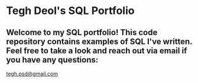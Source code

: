 # Tegh Deol's SQL Portfolio

## Welcome to my SQL portfolio! This code repository contains examples of SQL I've written. Feel free to take a look and reach out via email if you have any questions:
tegh.psd@gmail.com
